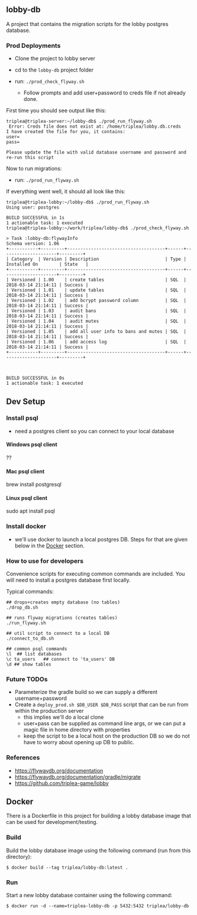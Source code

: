 ## lobby-db

A project that contains the migration scripts for the lobby postgres database.

### Prod Deployments
- Clone the project to lobby server
- cd to the `lobby-db` project folder

- run: `./prod_check_flyway.sh`
  - Follow prompts and add user+password to creds file if not already done.

First time you should see output like this:
```
triplea@triplea-server:~/lobby-db$ ./prod_run_flyway.sh 
 Error: Creds file does not exist at: /home/triplea/lobby.db.creds
I have created the file for you, it contains:
user=
pass=

Please update the file with valid database username and password and re-run this script
```

Now to run migrations:
- run: `./prod_run_flyway.sh`

If everything went well, it should all look like this:
```
triplea@triplea-lobby:~/lobby-db$ ./prod_run_flyway.sh 
Using user: postgres

BUILD SUCCESSFUL in 1s
1 actionable task: 1 executed
triplea@triplea-lobby:~/work/triplea/lobby-db$ ./prod_check_flyway.sh 

> Task :lobby-db:flywayInfo 
Schema version: 1.06
+-----------+---------+-------------------------------------+------+---------------------+---------+
| Category  | Version | Description                         | Type | Installed On        | State   |
+-----------+---------+-------------------------------------+------+---------------------+---------+
| Versioned | 1.00    | create tables                       | SQL  | 2018-03-14 21:14:11 | Success |
| Versioned | 1.01    | update tables                       | SQL  | 2018-03-14 21:14:11 | Success |
| Versioned | 1.02    | add bcrypt password column          | SQL  | 2018-03-14 21:14:11 | Success |
| Versioned | 1.03    | audit bans                          | SQL  | 2018-03-14 21:14:11 | Success |
| Versioned | 1.04    | audit mutes                         | SQL  | 2018-03-14 21:14:11 | Success |
| Versioned | 1.05    | add all user info to bans and mutes | SQL  | 2018-03-14 21:14:11 | Success |
| Versioned | 1.06    | add access log                      | SQL  | 2018-03-14 21:14:11 | Success |
+-----------+---------+-------------------------------------+------+---------------------+---------+



BUILD SUCCESSFUL in 0s
1 actionable task: 1 executed

```

## Dev Setup

### Install psql

- need a postgres client so you can connect to your local database

#### Windows psql client
??

#### Mac psql client
brew install postgresql

#### Linux psql client

sudo apt install psql


### Install docker

- we'll use docker to launch a local postgres DB. Steps for that are given below in the [Docker](#docker) section.


### How to use for developers


Convenience scripts for executing common commands are included. You will need to install
a postgres database first locally.


Typical commands:
```
## drops+creates empty database (no tables)
./drop_db.sh  

## runs flyway migrations (creates tables)
./run_flyway.sh 

## util script to connect to a local DB
./connect_to_db.sh
  
## common psql commands
\l  ## list databases
\c ta_users   ## connect to 'ta_users' DB
\d ## show tables
```


### Future TODOs

- Parameterize the gradle build so we can supply a different username+password
- Create a `deploy_prod.sh $DB_USER $DB_PASS` script that can be run from within the production server
  - this implies we'll do a local clone
  - user+pass can be supplied as command line args, or we can put a magic file in home directory with properties 
  - keep the script to be a local host on the production DB so we do not have to worry about opening up DB to public.

### References

- https://flywaydb.org/documentation
- https://flywaydb.org/documentation/gradle/migrate
- https://github.com/triplea-game/lobby

## Docker

There is a Dockerfile in this project for building a lobby database image that can be used for development/testing.

### Build

Build the lobby database image using the following command (run from this directory):

```
$ docker build --tag triplea/lobby-db:latest .
```

### Run

Start a new lobby database container using the following command:

```
$ docker run -d --name=triplea-lobby-db -p 5432:5432 triplea/lobby-db
```
